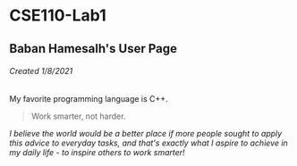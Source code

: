 # CSE110-Lab1
## Baban Hamesalh's User Page
###### Created 1/8/2021

My favorite programming language is C++.

> Work smarter, not harder.

*I believe the world would be a better place if more people sought to apply this advice to everyday tasks, and that's exactly what I aspire to achieve in my daily life - to inspire others to work smarter!*

